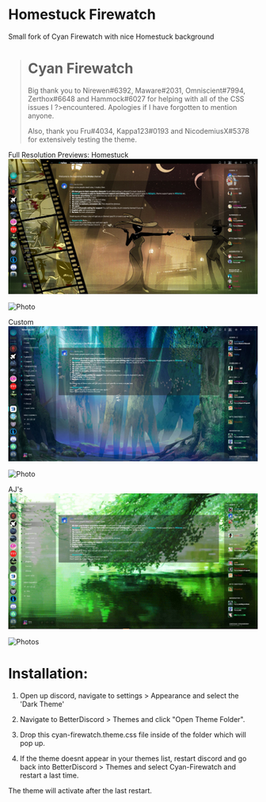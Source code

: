 # Homestuck Firewatch
Small fork of Cyan Firewatch with nice Homestuck background

># Cyan Firewatch
>Big thank you to Nirewen#6392, Maware#2031, Omniscient#7994, Zerthox#6648 and Hammock#6027 for helping with all of the CSS issues I ?>encountered. Apologies if I have forgotten to mention anyone.
>
>Also, thank you Fru#4034, Kappa123#0193 and NicodemiusX#5378  for extensively testing the theme.


Full Resolution Previews:
Homestuck
![Preview](https://raw.githubusercontent.com/henry232323/Cyan-Firewatch/Homestuck/firewatch-preview.JPG)

![Photo](https://images4.alphacoders.com/204/204604.jpg)

Custom
![Preview](https://raw.githubusercontent.com/henry232323/Cyan-Firewatch/master/custom-preview.JPG)

![Photo](https://orig08.deviantart.net/1686/f/2013/305/2/c/pentool_forest1_by_axl99-d6so5lb.jpg)

AJ's
![Preview](https://raw.githubusercontent.com/henry232323/Cyan-Firewatch/master/ajs-preview.JPG)

![Photos](https://media.giphy.com/media/VjI9yldoeRyTK/giphy.gif)


# Installation:

1. Open up discord, navigate to settings > Appearance and select the 'Dark Theme'

2. Navigate to BetterDiscord > Themes and click "Open Theme Folder".

2. Drop this cyan-firewatch.theme.css file inside of the folder which will pop up.

3. If the theme doesnt appear in your themes list, restart discord and go back into BetterDiscord > Themes and select Cyan-Firewatch and restart a last time.

The theme will activate after the last restart.



